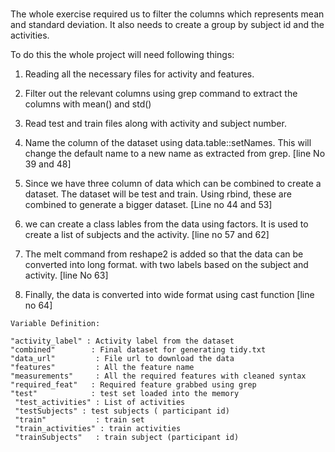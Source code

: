 ###
The whole exercise required us to filter the columns which represents mean and
standard deviation. It also needs to create a group by subject id and the activities. 

To do this the whole project will need following things:

1. Reading all the necessary files for activity and features.
2. Filter out the relevant columns using grep command to extract the columns with mean() and std()

3. Read test and train files along with activity and subject number.

4. Name the column of the dataset using data.table::setNames. This will change the default name to a new 
name as extracted from grep. [line No 39 and 48]

5. Since we have three column of data which can be combined to create a dataset. The dataset will 
be test and train. Using rbind, these are combined to generate a bigger dataset.  [Line no 44 and 53]

4. we can create a class lables from the data using factors. It is used to create a list 
of subjects and the activity. [line no 57 and 62]

5. The melt command from reshape2 is added so that the data can be converted into long format.
with two labels based on the subject and activity. [line No 63]

6. Finally, the data is converted into wide format using cast function [line no 64]


```
Variable Definition:

"activity_label" : Activity label from the dataset 
"combined"        : Final dataset for generating tidy.txt
"data_url"         : File url to download the data
"features"         : All the feature name
"measurements"     : All the required features with cleaned syntax
"required_feat"   : Required feature grabbed using grep 
"test"            : test set loaded into the memory
 "test_activities" : List of activities
 "testSubjects" : test subjects ( participant id)
 "train"           : train set
 "train_activities" : train activities
 "trainSubjects"   : train subject (participant id)
 ```
 
